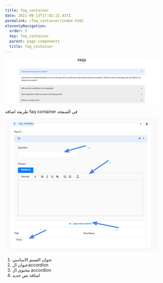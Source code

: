 ```yaml
---
title: faq_container
date: 2021-09-13T17:02:22.437Z
permalink: /faq_container/index.html
eleventyNavigation:
  order: 3
  key: faq_container
  parent: page-components
  title: faq_container
---
```

![](/static/img/faqs.png)

 طريقة اضافة faq container في الصفحة 

![](/static/img/faq1.png)

1. عنوان القسم الاساسي
2. عنوان الaccordion 
3. محتوى ال accordion
4. اضافة نص جديد